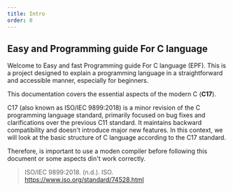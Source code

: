 ```yaml
---
title: Intro
order: 0
---
```


## Easy and Programming guide For C language

Welcome to Easy and fast Programming guide For C language  (EPF). This is a project designed to explain a programming language in a straightforward and accessible manner, especially for beginners.

This documentation covers the essential aspects of the modern C (**C17**).

C17 (also known as ISO/IEC 9899:2018) is a minor revision of the C programming language standard, primarily focused on bug fixes and clarifications over the previous C11 standard. It maintains backward compatibility and doesn't introduce major new features. In this context, we will look at the basic structure of C language according to the C17 standard.

Therefore, is important to use a moden compiler before following this document or some aspects din't work correctly.

> ISO/IEC 9899:2018. (n.d.). ISO. https://www.iso.org/standard/74528.html